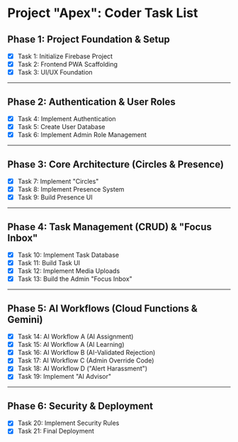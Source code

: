 # Project "Apex": Coder Task List

## Phase 1: Project Foundation & Setup

*   [x] Task 1: Initialize Firebase Project
*   [x] Task 2: Frontend PWA Scaffolding
*   [x] Task 3: UI/UX Foundation

---

## Phase 2: Authentication & User Roles

*   [x] Task 4: Implement Authentication
*   [x] Task 5: Create User Database
*   [x] Task 6: Implement Admin Role Management

---

## Phase 3: Core Architecture (Circles & Presence)

*   [x] Task 7: Implement "Circles"
*   [x] Task 8: Implement Presence System
*   [x] Task 9: Build Presence UI

---

## Phase 4: Task Management (CRUD) & "Focus Inbox"

*   [x] Task 10: Implement Task Database
*   [x] Task 11: Build Task UI
*   [x] Task 12: Implement Media Uploads
*   [x] Task 13: Build the Admin "Focus Inbox"

---

## Phase 5: AI Workflows (Cloud Functions & Gemini)

*   [x] Task 14: AI Workflow A (AI Assignment)
*   [x] Task 15: AI Workflow A (AI Learning)
*   [x] Task 16: AI Workflow B (AI-Validated Rejection)
*   [x] Task 17: AI Workflow C (Admin Override Code)
*   [x] Task 18: AI Workflow D ("Alert Harassment")
*   [x] Task 19: Implement "AI Advisor"

---

## Phase 6: Security & Deployment

*   [x] Task 20: Implement Security Rules
*   [x] Task 21: Final Deployment
